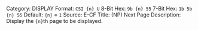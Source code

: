 Category: DISPLAY
Format: `CSI {n} U`
8-Bit Hex: `9b {n} 55`
7-Bit Hex: `1b 5b {n} 55`
Default: `{n}` = `1`
Source: E-CF
Title: (NP) Next Page
Description: Display the `{n}`th page to be displayed.
